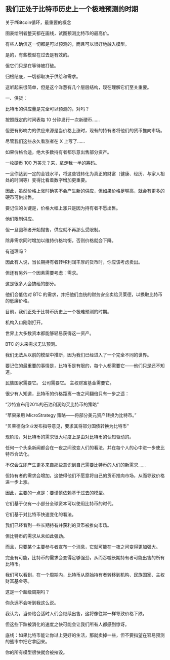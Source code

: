 ## 我们正处于比特币历史上一个极难预测的时期

关于#Bitcoin循环，最重要的概念

图表绘制者整天都在画线，试图预测比特币的最高价。

有些人确信这一切都是可以预测的，而且可以很好地融入模型。

是的，有些模型在过去是有效的。

但它们只是在等待被打破。

归根结底，一切都取决于供给和需求。

这听起来很简单，但是这个洋葱有几个层层结构，现在理解它们至关重要。

一、供货：

比特币的供应量是完全可以预测的，对吗？

按照既定的时间表每 10 分钟发行一次新硬币......

但更有影响力的供应来源是当价格上涨时，现有的持有者将他们的货币推向市场。

尽管我们这些永久看涨者在 X 上写了……

如果价格合适，绝大多数持有者都乐意出售部分资产。

一枚硬币 100 万美元？来，拿走我一半的筹码。

一旦你达到一定的金钱水平，将这些钱转化为真正的财富（健康、经历、与家人相处的时间等）变得比看着数字增加更重要。

因此，虽然价格上涨时确实不会产生新的供应，但如果价格足够高，就会有更多的硬币可供出售。

要记住的关键是，价格大幅上涨只是因为持有者不愿出售。

他们限制供应。

但一旦囤积者开始抛售，供应就不再那么受限制。

除非需求同时增加以维持价格均衡，否则价格就会下降。

有道理吗？

因此有人说，当长期持有者转移利润丰厚的货币时，你应该考虑卖出。

但还有另外一个因素需要考虑：需求。

这是很多人会搞砸的部分。

他们会低估对 BTC 的需求，并把他们血统的财务安全卖给贝莱德，以换取比特币的低廉价格。

目前，我们正处于比特币历史上一个极难预测的时期。

机构入口刚刚打开。

世界上大多数资本都能够轻易获得这一资产。

BTC 的未来需求无法预测。

我们无法从以前的模型中推断，因为我们已经进入了一个完全不同的世界。

要记住的最重要的事情是，比特币是有限的，每个人都需要它——他们只是还不知道。

民族国家需要它。
公司需要它。
主权财富基金需要它。

很少有人知道，比特币的价格距离一夜之间翻倍只有一步之遥：

“沙特宣布用20%的石油利润购买比特币的策略”

“苹果采用 MicroStrategy 策略——将部分美元资产转换为比特币。”

“贝莱德向企业发布指导意见，要求其将部分国债转换为比特币”

现阶段，对比特币的需求很大程度上是由对比特币的认知驱动的。

任何一个头条新闻都会在一夜之间改变人们的看法，并在每个人的心中进一步使比特币合法化。

不仅会立即产生更多来自那些意识到自己需要比特币的人们的新需求……

但持有者的需求会增加，这使得他们不愿意将自己的货币推向市场，从而导致价格进一步上涨。

因此，主要的一点是：要谨慎依赖基于过去的模型。

它们基于仅有一小部分全球资本可以使用比特币的时代。

它们基于对比特币快速变化的看法。

我们已经看到一些长期持有并获利的货币被推向市场。

但比特币的需求从未如此强劲。

而且，只要某个主要参与者宣布一个消息，它就可能在一夜之间变得更加强大。

完全有可能，比特币的需求会变得足够强劲，从而吞噬长期持有者可能出售的所有比特币。

我们可以看到，在一个周期内，比特币从原始持有者转移到机构、民族国家、主权财富基金等。

这是一个超级周期吗？

你永远不会听到我这么说。

我认为，当价格合适时人们会继续出售，这将像往常一样导致价格下跌。

但这些下跌被消化的速度之快可能会让我们所有人都感到惊讶。

底线：如果比特币能让你过上更好的生活，那就卖掉一些，但不要指望在容易预测的熊市中把它拿回来。

你的所有模型很快就会被摧毁。
